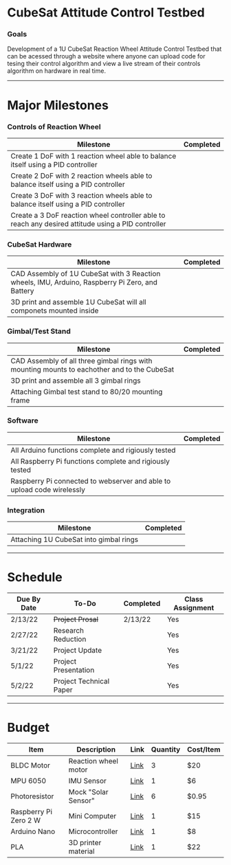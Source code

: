 # CubeSat Attitude Control Testbed
### Goals
Development of a 1U CubeSat Reaction Wheel Attitude Control Testbed that can be acessed through a website where anyone can upload code for tesing their control algorithm and view a live stream of their controls algorithm on hardware in real time.

---

# Major Milestones
### Controls of Reaction Wheel
| Milestone | Completed |
| --- | ---
| Create 1 DoF with 1 reaction wheel able to balance itself using a PID controller |    
| Create 2 DoF with 2 reaction wheels able to balance itself using a PID controller |    
| Create 3 DoF with 3 reaction wheels able to balance itself using a PID controller |   
| Create a 3 DoF reaction wheel controller able to reach any desired attitude using a PID controller |

### CubeSat Hardware
| Milestone | Completed |
| --- | ---
| CAD Assembly of 1U CubeSat with 3 Reaction wheels, IMU, Arduino, Raspberry Pi Zero, and Battery |    
| 3D print and assemble 1U CubeSat will all componets mounted inside |    

### Gimbal/Test Stand
| Milestone | Completed |
| --- | --- 
| CAD Assembly of all three gimbal rings with mounting mounts to eachother and to the CubeSat |    
| 3D print and assemble all 3 gimbal rings |   
| Attaching Gimbal test stand to 80/20 mounting frame |   

### Software
| Milestone | Completed |
| --- | --- 
| All Arduino functions complete and rigiously tested |
| All Raspberry Pi functions complete and rigiously tested |   
| Raspberry Pi connected to webserver and able to upload code wirelessly |


### Integration 
| Milestone | Completed |
| --- | ---
| Attaching 1U CubeSat into gimbal rings  | 

---

# Schedule
| Due By Date | To-Do | Completed | Class Assignment
--- | --- | --- | ---
| 2/13/22 | ~~Project Prosal~~ | 2/13/22 | Yes
| 2/27/22 | Research Reduction |   | Yes
| 3/21/22 | Project Update |    | Yes
| 5/1/22 | Project Presentation |   | Yes
| 5/2/22 | Project Technical Paper |   | Yes

---

# Budget
| Item | Description | Link | Quantity | Cost/Item |
--- | --- | --- | --- | ---
| BLDC Motor | Reaction wheel motor | [Link]("https://www.ebay.com/itm/264321073124") | 3 | $20
| MPU 6050 | IMU Sensor | [Link]("https://www.amazon.com/HiLetgo-MPU-6050-Accelerometer-Gyroscope-Converter/dp/B01DK83ZYQ?th=1") | 1 | $6
| Photoresistor | Mock "Solar Sensor" | [Link]("https://www.adafruit.com/product/161") | 6 | $0.95
| Raspberry Pi Zero 2 W | Mini Computer | [Link]("https://www.canakit.com/raspberry-pi-zero-2-w.html") | 1 | $15
| Arduino Nano | Microcontroller | [Link]("https://www.amazon.com/ELEGOO-Arduino-ATmega328P-Without-Compatible/dp/B0713XK923") | 1 | $8
| PLA | 3D printer material | [Link]("https://www.amazon.com/HATCHBOX-3D-Filament-Dimensional-Accuracy/dp/B00J0ECR5I/ref=sr_1_6?crid=22M7AM47VNUVS&keywords=pla&qid=1644781036&sprefix=pla%2Caps%2C127&sr=8-6") | 1 | $22